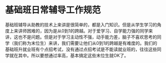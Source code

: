 # 基础班日常辅导工作规范

基础班辅导从助教的技术上来讲是很简单的，都是入门知识。但是从学生学习的角度上来讲师困难的，因为是从0到1的跨越。对于爱学习、自学能力强的同学来讲，这也不是问题。但是对于学习主动性不强，动手能力差，脑子不喜欢思考的同学（我们称为末位生）来讲，我们需要让他们从0到1的跨越是有难度的。我们的基础班升就业班有个点招考试，没有通过点招考试是不能读就业班的，往往这些同学就在其中。所以要想通过率高，基本搞定这些末位生就OK了。

